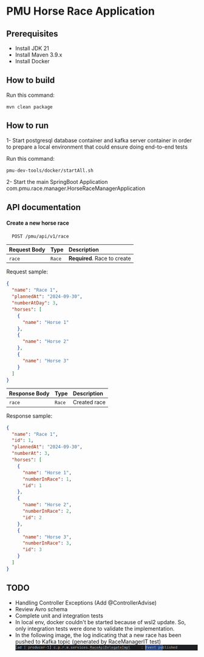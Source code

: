 # PMU Horse Race Application

## Prerequisites

- Install JDK 21
- Install Maven 3.9.x
- Install Docker

## How to build
Run this command:
```
mvn clean package
```
## How to run
1- Start postgresql database container and kafka server container in order to prepare a local environment that could ensure doing end-to-end tests

Run this command:

```
pmu-dev-tools/docker/startAll.sh
```

2- Start the main SpringBoot Application com.pmu.race.manager.HorseRaceManagerApplication

## API documentation
#### Create a new horse race

```http
  POST /pmu/api/v1/race
```

| Request Body | Type   | Description                  |
|:-------------|:-------|:-----------------------------|
| `race`       | `Race` | **Required**. Race to create |

Request sample:

```json
{
  "name": "Race 1",
  "plannedAt": "2024-09-30",
  "numberAtDay": 3,
  "horses": [
    {
      "name": "Horse 1"
    },
    {
      "name": "Horse 2"
    },
    {
      "name": "Horse 3"
    }
  ]
}
```

| Response Body | Type   | Description  |
|:--------------|:-------|:-------------|
| `race`        | `Race` | Created race |

Response sample:

```json
{
  "name": "Race 1",
  "id": 1,
  "plannedAt": "2024-09-30",
  "numberAt": 3,
  "horses": [
    {
      "name": "Horse 1",
      "numberInRace": 1,
      "id": 1
    },
    {
      "name": "Horse 2",
      "numberInRace": 2,
      "id": 2
    },
    {
      "name": "Horse 3",
      "numberInRace": 3,
      "id": 3
    }
  ]
}
```

## TODO

- Handling Controller Exceptions (Add @ControllerAdvise)
- Review Avro schema
- Complete unit and integration tests
- In local env, docker couldn't be started because of wsl2 update. So, only integration tests were done to validate the implementation.
- In the following image, the log indicating that a new race has been pushed to Kafka topic (generated by RaceManagerIT test)
![img.png](img.png)